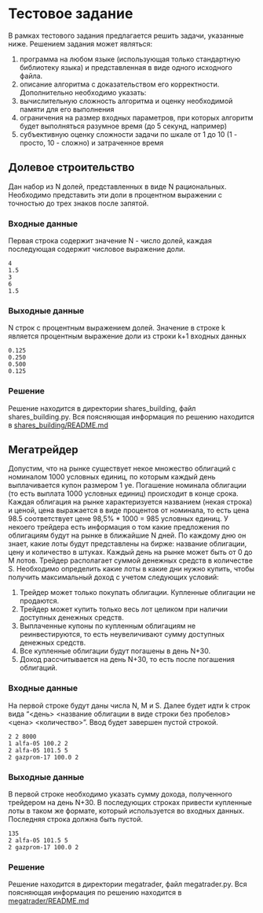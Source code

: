 # Тестовое задание
В рамках тестового задания предлагается решить задачи, указанные ниже. Решением
задания может являться:
1. программа на любом языке (использующая только стандартную библиотеку языка)
и представленная в виде одного исходного файла.
2. описание алгоритма с доказательством его корректности.
Дополнительно необходимо указать:
1. вычислительную сложность алгоритма и оценку необходимой памяти для его
выполнения
2. ограничения на размер входных параметров, при которых алгоритм будет
выполняться разумное время (до 5 секунд, например)
3. субъективную оценку сложности задачи по шкале от 1 до 10 (1 - просто, 10 -
сложно) и затраченное время
## Долевое строительство
Дан набор из N долей, представленных в виде N рациональных. Необходимо
представить эти доли в процентном выражении c точностью до трех знаков после
запятой.
### Входные данные
Первая строка содержит значение N - число долей, каждая последующая содержит
числовое выражение доли.
```
4
1.5
3
6
1.5
```
### Выходные данные
N строк с процентным выражением долей. Значение в строке k является процентным
выражение доли из строки k+1 входных данных
```
0.125
0.250
0.500
0.125
```
### Решение
Решение находится в директории shares_building, файл shares_building.py.
Вся поясняющая информация по решению находится в 
[shares_building/README.md](shares_building/README.md)
## Мегатрейдер
Допустим, что на рынке существует некое множество облигаций с номиналом 1000
условных единиц, по которым каждый день выплачивается купон размером 1 уе.
Погашение номинала облигации (то есть выплата 1000 условных единиц) происходит в
конце срока.
Каждая облигация на рынке характеризуется названием (некая строка) и ценой, цена
выражается в виде процентов от номинала, то есть цена 98.5 соответствует цене
98,5% * 1000 = 985 условных единиц.
У некоего трейдера есть информация о том какие предложения по облигациям будут
на рынке в ближайшие N дней. По каждому дню он знает, какие лоты будут
представлены на бирже: название облигации, цену и количество в штуках. Каждый
день на рынке может быть от 0 до M лотов. Трейдер располагает суммой денежных
средств в количестве S.
Необходимо определить какие лоты в какие дни нужно купить, чтобы получить
максимальный доход с учетом следующих условий:
1. Трейдер может только покупать облигации. Купленные облигации не продаются.
2. Трейдер может купить только весь лот целиком при наличии доступных
денежных средств.
3. Выплаченные купоны по купленным облигациям не реинвестируются, то есть неувеличивают сумму доступных денежных средств.
4. Все купленные облигации будут погашены в день N+30.
5. Доход рассчитывается на день N+30, то есть после погашения облигаций.
### Входные данные
На первой строке будут даны числа N, M и S. Далее будет идти k строк вида “<день>
<название облигации в виде строки без пробелов> <цена> <количество>”. Ввод будет
завершен пустой строкой.
```
2 2 8000
1 alfa-05 100.2 2
2 alfa-05 101.5 5
2 gazprom-17 100.0 2
```
### Выходные данные
В первой строке необходимо указать сумму дохода, полученного трейдером на день
N+30. В последующих строках привести купленные лоты в таком же формате,
который используется во входных данных. Последняя строка должна быть пустой.
```
135
2 alfa-05 101.5 5
2 gazprom-17 100.0 2
```

### Решение
Решение находится в директории megatrader, файл megatrader.py. Вся 
поясняющая информация по решению находится в 
[megatrader/README.md](megatrader/README.md)